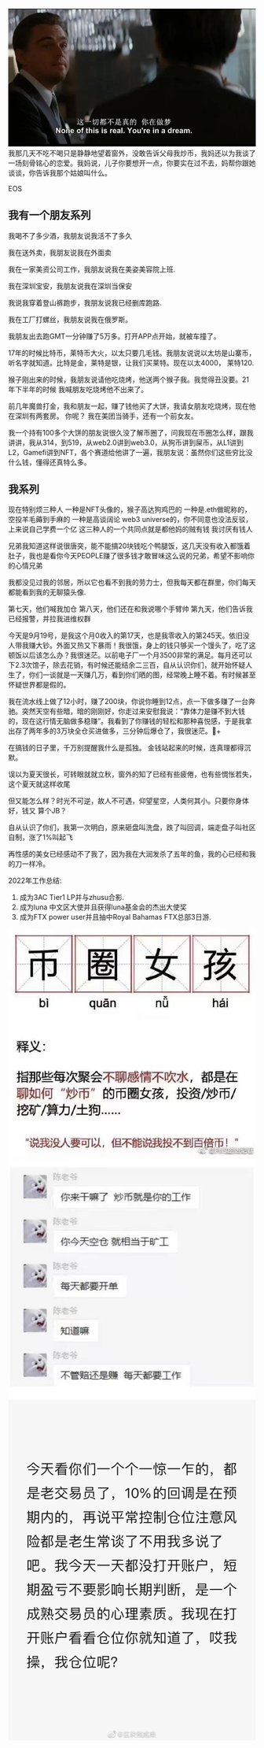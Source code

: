 ![not real](not_real.jpg)
我那几天不吃不喝只是静静地望着窗外，没敢告诉父母我炒币，我妈还以为我谈了一场刻骨铭心的恋爱。我妈说，儿子你要想开一点，你要实在过不去，妈帮你跟她谈谈，你告诉我那个姑娘叫什么。

EOS


## 我有一个朋友系列
我喝不了多少酒，我朋友说我活不了多久

我在送外卖，我朋友说我在外面卖

我在一家美资公司工作，我朋友说我在美姿美容院上班.

我在深圳宝安，我朋友说我在深圳当保安

我说我穿着登山裤跑步，我朋友说我已经删库跑路.

我在工厂打螺丝，我朋友说我在俄罗斯。

我朋友出去跑GMT一分钟赚了5万多。打开APP点开始，就被车撞了。

17年的时候比特币，莱特币大火，以太只要几毛钱。我朋友说说以太坊是山寨币，听名字就知道。比特是金，莱特是银，让我们买莱特。现在以太4000， 莱特120.

猴子刚出来的时候，我朋友说请他吃烧烤，他送两个猴子我。我觉得丑没要。21年下半年的时候 我喊朋友吃烧烤他不出来了。

前几年魔兽打金，我和朋友一起，赚了钱他买了大饼，我请女朋友吃烧烤，现在他在深圳有两套房。 
你呢？ 我在美团当骑手，还有一个前女友。

我一个持有100多个大饼的朋友说很久没了解币圈了，问我现在币圈怎么样，跟我讲讲，我从314，到519，从web2.0讲到web3.0，从狗币讲到屎币，从L1讲到L2，Gamefi讲到NFT，各个赛道给他讲了一遍，我朋友说：虽然你们这些穷比没什么钱，懂得还真特么多。


## 我系列

现在特别烦三种人
一种是NFT头像的，猴子高达狗鸡巴的
一种是.eth做昵称的，空投羊毛薅到手麻的
一种是高谈阔论 web3 universe的，你不同意也没法反驳，上来说自己学费一个亿
这三种人的一个共同点就是都他妈的贼有钱
我讨厌有钱人

兄弟我知道这样说很唐突，能不能搞20块钱吃个鸭腿饭，这几天没有收入都饿着肚子，我也是看你今天PEOPLE赚了很多钱才敢冒味这么说的兄弟，希望不影响你的心情兄弟

我都没见过我的邻居，所以它也看不到我的劳力士，但我每天都在群里，你们每天都能看到我的无聊猿头像.

第七天，他们喊我加仓
第八天，他们还在和我说哪个手臂帅
第九天，他们告诉我已经报警，并拉我进维权群

今天是9月19号，是我这个月0收入的第17天，也是我零收入的第245天。依旧没人带我赚大钞。外面又热又下暴雨！我很饿，身上的钱只够买一个馒头了，吃了这顿饭以后该怎么办？我很迷茫。以前电子厂一个月3500非常的满足。每月还可以下2.3次馆子，除去花销，有时候还能结余二三百，自从认识你们，就开始怀疑人生了，你们一谈就是一天赚几万，看到你们晒的图，经常晚上睡不着。有时候甚至怀疑世界都是假的。


我在流水线上做了12小时，赚了200块，你说你睡到12点，点一下做多赚了一台奔驰。突然天空有些暗，暗的刚刚好，你走过来安慰我说：“靠体力是赚不到大钱的，现在这行情无脑做多稳赚”。我看到了你赚钱的轻松和那种喜悦感，于是我拿出存了两年多的3万块全仓买进做多，三分钟后爆仓了，我很迷茫。+

在搞钱的日子里，千万别提醒我什么是孤独。
金钱站起来的时候，连真理都得沉默。

误以为夏天很长，可转眼就就立秋，窗外的知了已经有些疲倦，也有些惆怅若失，这个夏天就这样收尾

但又能怎么样？时光不可逆，故人不可遇，仰望星空，人类何其小。只要你身体好，钱又 算个JB？

自从认识了你们，我第一次明白，原来砸盘叫洗盘，跌了叫回调，端走盘子叫社区自制，涨了1%叫起飞

再性感的美女已经感动不了我了，因为我在大润发杀了五年的鱼，我的心已经和我的刀一样冷。

2022年工作总结:
1. 成为3AC Tier1 LP并与zhusu合影.
2. 成为luna 中文区大使并且获得luna基金会的杰出大使奖
3. 成为FTX power user并且抽中Royal Bahamas FTX总部3日游.

![币圈女孩儿](coingirl.png)
![myjob](myjob.png)
![trader](trader.png)